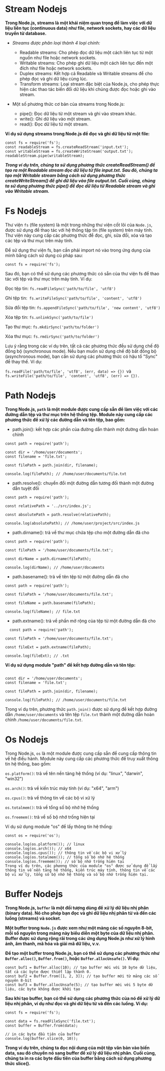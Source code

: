 # **Stream Nodejs**

**Trong Node.js, streams là một khái niệm quan trọng để làm việc với dữ liệu liên tục (continuous data) như file, network
sockets, hay các dữ liệu truyền từ database.**

- _Streams được phân loại thành 4 loại chính:_

  - Readable streams: Cho phép đọc dữ liệu một cách liên tục từ một nguồn như file hoặc network sockets.
  - Writable streams: Cho phép ghi dữ liệu một cách liên tục đến một đích như file hoặc network sockets.
  - Duplex streams: Kết hợp cả Readable và Writable streams để cho phép đọc và ghi dữ liệu cùng lúc.
  - Transform streams: Loại stream đặc biệt của Node.js, cho phép thực hiện các thao tác biến đổi dữ liệu khi chúng được đọc hoặc ghi vào stream.
 - Một số phương thức cơ bản của streams trong Node.js:

    - pipe(): Đọc dữ liệu từ một stream và ghi vào stream khác.
    - write(): Ghi dữ liệu vào một stream.
    - read(): Đọc dữ liệu từ một stream.

**Ví dụ sử dụng streams trong Node.js để đọc và ghi dữ liệu từ một file:**


```
const fs = require('fs');
const readableStream = fs.createReadStream('input.txt');
const writableStream = fs.createWriteStream('output.txt');
readableStream.pipe(writableStream);
```
***Trong ví dụ trên, chúng ta sử dụng phương thức **createReadStream()** để tạo ra một Readable stream đọc dữ liệu từ file input.txt. Sau đó, chúng ta tạo một Writable stream bằng cách sử dụng phương thức createWriteStream() để ghi dữ liệu vào file output.txt. Cuối cùng, chúng ta sử dụng phương thức pipe() để đọc dữ liệu từ Readable stream và ghi vào Writable stream.***

# **Fs Nodejs**
Thư viện ``fs`` (file system) là một trong những thư viện cốt lõi của ``Node.js``, được sử dụng để thao tác với hệ thống tập tin (file system) trên máy tính. Thư viện này cung cấp các phương thức để đọc, ghi, sửa đổi, xóa và tạo các tệp và thư mục trên máy tính.

Để sử dụng thư viện fs, bạn cần phải import nó vào trong ứng dụng của mình bằng cách sử dụng cú pháp sau:

 
```const fs = require('fs');```

Sau đó, bạn có thể sử dụng các phương thức có sẵn của thư viện fs để thao tác với tệp và thư mục trên máy tính. Ví dụ:

Đọc tệp tin: ```fs.readFileSync('path/to/file', 'utf8')```

Ghi tệp tin:``` fs.writeFileSync('path/to/file', 'content', 'utf8')```

Sửa đổi tệp tin: ```fs.appendFileSync('path/to/file', 'new content', 'utf8')```

Xóa tệp tin: ```fs.unlinkSync('path/to/file')```

Tạo thư mục: ```fs.mkdirSync('path/to/folder')```

Xóa thư mục: ```fs.rmdirSync('path/to/folder')```


Lưu ý rằng trong các ví dụ trên, tất cả các phương thức đều sử dụng chế độ đồng bộ (synchronous mode). Nếu bạn muốn sử dụng chế độ bất đồng bộ (asynchronous mode), bạn cần sử dụng các phương thức có hậu tố "Sync" để thay thế. Ví dụ:

```fs.readFile('path/to/file', 'utf8', (err, data) => {}) ```và ```fs.writeFile('path/to/file', 'content', 'utf8', (err) => {}).```

# **Path Nodejs**
**Trong Node.js, ```path``` là một module được cung cấp sẵn để làm việc với các đường dẫn tệp và thư mục trên hệ thống tệp. Module này cung cấp các phương thức để xử lý các đường dẫn và tên tệp, bao gồm:**

  - path.join(): kết hợp các phần của đường dẫn thành một đường dẫn hoàn chỉnh
   ``` 
   const path = require('path');

   const dir = '/home/user/documents';
   const filename = 'file.txt';

   const filePath = path.join(dir, filename);

   console.log(filePath); // /home/user/documents/file.txt
```

  - path.resolve(): chuyển đổi một đường dẫn tương đối thành một đường dẫn tuyệt đối

```
const path = require('path');

const relativePath = '../src/index.js';

const absolutePath = path.resolve(relativePath);

console.log(absolutePath); // /home/user/project/src/index.js
```

  - path.dirname(): trả về thư mục chứa tệp cho một đường dẫn đã cho
```  
const path = require('path');

const filePath = '/home/user/documents/file.txt';

const dirName = path.dirname(filePath);

console.log(dirName); // /home/user/documents
```

  - path.basename(): trả về tên tệp từ một đường dẫn đã cho
```    
const path = require('path');

const filePath = '/home/user/documents/file.txt';

const fileName = path.basename(filePath);

console.log(fileName); // file.txt
```

  - path.extname(): trả về phần mở rộng của tệp từ một đường dẫn đã cho
 ``` 
   const path = require('path');

const filePath = '/home/user/documents/file.txt';

const fileExt = path.extname(filePath);

console.log(fileExt); // .txt
```

**Ví dụ sử dụng module "path" để kết hợp đường dẫn và tên tệp:**


```const path = require('path');

const dir = '/home/user/documents';
const filename = 'file.txt';

const filePath = path.join(dir, filename);

console.log(filePath); // /home/user/documents/file.txt
```

Trong ví dụ trên, phương thức ```path.join()``` được sử dụng để kết hợp đường dẫn ```/home/user/documents``` và tên tệp ```file.txt``` thành một đường dẫn hoàn chỉnh ```/home/user/documents/file.txt```.


# **Os Nodejs**
Trong Node.js, ```os``` là một module được cung cấp sẵn để cung cấp thông tin về hệ điều hành. Module này cung cấp các phương thức để truy xuất thông tin hệ thống, bao gồm:

```os.platform()```: trả về tên nền tảng hệ thống (ví dụ: "linux", "darwin", "win32")

```os.arch()```: trả về kiến trúc máy tính (ví dụ: "x64", "arm")

```os.cpus()```: trả về thông tin về các bộ vi xử lý

```os.totalmem()```: trả về tổng số bộ nhớ hệ thống

```os.freemem()```: trả về số bộ nhớ trống hiện tại

Ví dụ sử dụng module "os" để lấy thông tin hệ thống:


```
const os = require('os');

console.log(os.platform()); // linux
console.log(os.arch()); // x64
console.log(os.cpus()); // thông tin về các bộ vi xử lý
console.log(os.totalmem()); // tổng số bộ nhớ hệ thống
console.log(os.freemem()); // số bộ nhớ trống hiện tại
Trong ví dụ trên, các phương thức của module "os" được sử dụng để lấy thông tin về nền tảng hệ thống, kiến trúc máy tính, thông tin về các bộ vi xử lý, tổng số bộ nhớ hệ thống và số bộ nhớ trống hiện tại.
```

# **Buffer Nodejs**
**Trong Node.js, ``buffer`` là một đối tượng dùng để xử lý dữ liệu nhị phân (binary data). Nó cho phép bạn đọc và ghi dữ liệu nhị phân từ và đến các luồng (streams) và socket.**

**Một buffer trong ``Node.js`` được xem như một mảng các số nguyên 8-bit, mỗi số nguyên trong mảng này biểu diễn một byte của dữ liệu nhị phân. Buffer được sử dụng rộng rãi trong các ứng dụng Node.js như xử lý hình ảnh, âm thanh, mã hóa và giải mã dữ liệu, v.v.**

**Để tạo một buffer trong Node.js, bạn có thể sử dụng các phương thức như ```Buffer.alloc()```, ```Buffer.from()```, hoặc ```Buffer.allocUnsafe()```. Ví dụ:**


```
const buf1 = Buffer.alloc(10); // tạo buffer mới với 10 byte dữ liệu, tất cả các byte được thiết lập thành 0.
const buf2 = Buffer.from([1, 2, 3]); // tạo buffer mới từ mảng các số nguyên 8-bit
const buf3 = Buffer.allocUnsafe(5); // tạo buffer mới với 5 byte dữ liệu, các byte không được khởi tạo
```
**Sau khi tạo buffer, bạn có thể sử dụng các phương thức của nó để xử lý dữ liệu nhị phân, ví dụ như đọc và ghi dữ liệu từ và đến các luồng. Ví dụ:**


```
const fs = require('fs');

const data = fs.readFileSync('file.txt');
const buffer = Buffer.from(data);

// in các byte đầu tiên của buffer
console.log(buffer.slice(0, 10));
```
**Trong ví dụ trên, chúng ta đọc nội dung của một tệp văn bản vào biến data, sau đó chuyển nó sang buffer để xử lý dữ liệu nhị phân. Cuối cùng, chúng ta in ra các byte đầu tiên của buffer bằng cách sử dụng phương thức slice().**